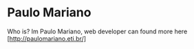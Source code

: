 # Paulo Mariano

Who is?
Im Paulo Mariano, web developer can found more here [http://paulomariano.eti.br/]

